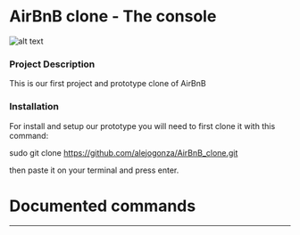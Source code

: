 # AirBnB clone - The console

![alt text](https://holbertonintranet.s3.amazonaws.com/uploads/medias/2018/6/65f4a1dd9c51265f49d0.png?X-Amz-Algorithm=AWS4-HMAC-SHA256&X-Amz-Credential=AKIARDDGGGOUXW7JF5MT%2F20191113%2Fus-east-1%2Fs3%2Faws4_request&X-Amz-Date=20191113T200837Z&X-Amz-Expires=86400&X-Amz-SignedHeaders=host&X-Amz-Signature=c60544f88787473c274b0e155e1ea189fe9d37da80b34f3211d97aca199a6dff)

### Project Description
This is our first project and prototype clone of AirBnB

### Installation

For install and setup our prototype you will need to first clone it with this command:

sudo git clone https://github.com/alejogonza/AirBnB_clone.git

then paste it on your terminal and press enter.

Documented commands
========================================

---
